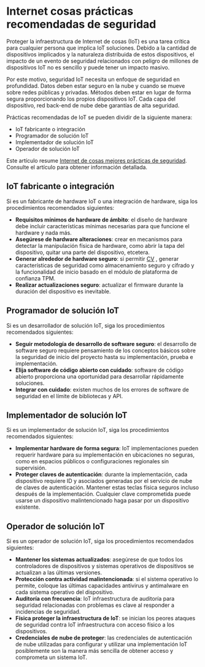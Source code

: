 <properties
   pageTitle="Internet cosas prácticas recomendadas de seguridad | Microsoft Azure"
   description="El artículo proporciona una lista de Microsoft Internet de cosas prácticas recomendadas y recomendaciones generales curated."
   services="security"
   documentationCenter="na"
   authors="TomShinder"
   manager="StevenPo"
   editor="TomSh"/>

<tags
   ms.service="security"
   ms.devlang="na"
   ms.topic="article"
   ms.tgt_pltfrm="na"
   ms.workload="na"
   ms.date="10/25/2016"
   ms.author="yurid"/>

# <a name="internet-of-things-security-best-practices"></a>Internet cosas prácticas recomendadas de seguridad

Proteger la infraestructura de Internet de cosas (IoT) es una tarea crítica para cualquier persona que implica IoT soluciones. Debido a la cantidad de dispositivos implicados y la naturaleza distribuida de estos dispositivos, el impacto de un evento de seguridad relacionados con peligro de millones de dispositivos IoT no es sencillo y puede tener un impacto masivo.

Por este motivo, seguridad IoT necesita un enfoque de seguridad en profundidad. Datos deben estar seguro en la nube y cuando se mueve sobre redes públicas y privadas. Métodos deben estar en lugar de forma segura proporcionando los propios dispositivos IoT. Cada capa del dispositivo, red back-end de nube debe garantías de alta seguridad.

Prácticas recomendadas de IoT se pueden dividir de la siguiente manera:

- IoT fabricante o integración
- Programador de solución IoT
- Implementador de solución IoT
- Operador de solución IoT

Este artículo resume [Internet de cosas mejores prácticas de seguridad](../iot-suite/iot-security-best-practices.md). Consulte el artículo para obtener información detallada.

## <a name="iot-hardware-manufacturer-or-integrator"></a>IoT fabricante o integración

Si es un fabricante de hardware IoT o una integración de hardware, siga los procedimientos recomendados siguientes:

- **Requisitos mínimos de hardware de ámbito**: el diseño de hardware debe incluir características mínimas necesarias para que funcione el hardware y nada más. 
- **Asegúrese de hardware alteraciones**: crear en mecanismos para detectar la manipulación física de hardware, como abrir la tapa del dispositivo, quitar una parte del dispositivo, etcetera. 
- **Generar alrededor de hardware seguro**: si permitir [CV](https://en.wikipedia.org/wiki/Cost_of_goods_sold) , generar características de seguridad como almacenamiento seguro y cifrado y la funcionalidad de inicio basado en el módulo de plataforma de confianza TPM.
- **Realizar actualizaciones seguro**: actualizar el firmware durante la duración del dispositivo es inevitable.

## <a name="iot-solution-developer"></a>Programador de solución IoT

Si es un desarrollador de solución IoT, siga los procedimientos recomendados siguientes:

- **Seguir metodología de desarrollo de software seguro**: el desarrollo de software seguro requiere pensamiento de los conceptos básicos sobre la seguridad de inicio del proyecto hasta su implementación, prueba e implementación.
- **Elija software de código abierto con cuidado**: software de código abierto proporciona una oportunidad para desarrollar rápidamente soluciones.
- **Integrar con cuidado**: existen muchos de los errores de software de seguridad en el límite de bibliotecas y API. 

## <a name="iot-solution-deployer"></a>Implementador de solución IoT

Si es un implementador de solución IoT, siga los procedimientos recomendados siguientes:

- **Implementar hardware de forma segura**: IoT implementaciones pueden requerir hardware para su implementación en ubicaciones no seguras, como en espacios públicos o configuraciones regionales sin supervisión.
- **Proteger claves de autenticación**: durante la implementación, cada dispositivo requiere ID y asociados generadas por el servicio de nube de claves de autenticación. Mantener estas teclas física seguros incluso después de la implementación. Cualquier clave comprometida puede usarse un dispositivo malintencionado haga pasar por un dispositivo existente.

## <a name="iot-solution-operator"></a>Operador de solución IoT

Si es un operador de solución IoT, siga los procedimientos recomendados siguientes:

- **Mantener los sistemas actualizados**: asegúrese de que todos los controladores de dispositivos y sistemas operativos de dispositivos se actualizan a las últimas versiones. 
- **Protección contra actividad malintencionada**: si el sistema operativo lo permite, coloque las últimas capacidades antivirus y antimalware en cada sistema operativo del dispositivo. 
- **Auditoría con frecuencia**: IoT infraestructura de auditoría para seguridad relacionadas con problemas es clave al responder a incidencias de seguridad.
- **Física proteger la infraestructura de IoT**: se inician los peores ataques de seguridad contra IoT infraestructura con acceso físico a los dispositivos.
- **Credenciales de nube de proteger**: las credenciales de autenticación de nube utilizadas para configurar y utilizar una implementación IoT posiblemente son la manera más sencilla de obtener acceso y comprometa un sistema IoT. 
